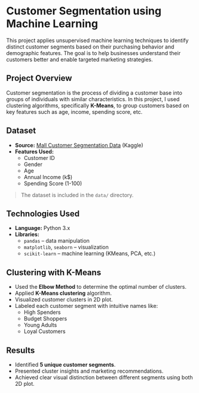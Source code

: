 #  Customer Segmentation using Machine Learning

This project applies unsupervised machine learning techniques to identify distinct customer segments based on their purchasing behavior and demographic features. The goal is to help businesses understand their customers better and enable targeted marketing strategies.

##  Project Overview

Customer segmentation is the process of dividing a customer base into groups of individuals with similar characteristics. In this project, I used clustering algorithms, specifically **K-Means**, to group customers based on key features such as age, income, spending score, etc.

##  Dataset

- **Source:** [Mall Customer Segmentation Data](https://www.kaggle.com/vjchoudhary7/customer-segmentation-tutorial-in-python) (Kaggle)
- **Features Used:**
  - Customer ID
  - Gender
  - Age
  - Annual Income (k$)
  - Spending Score (1-100)

> The dataset is included in the `data/` directory.

##  Technologies Used

- **Language:** Python 3.x
- **Libraries:**
  - `pandas` – data manipulation
  - `matplotlib`, `seaborn` – visualization
  - `scikit-learn` – machine learning (KMeans, PCA, etc.)
 



##  Clustering with K-Means

- Used the **Elbow Method** to determine the optimal number of clusters.
- Applied **K-Means clustering** algorithm.
- Visualized customer clusters in 2D plot.
- Labeled each customer segment with intuitive names like:
  - High Spenders
  - Budget Shoppers
  - Young Adults
  - Loyal Customers

##  Results

- Identified **5 unique customer segments**.
- Presented cluster insights and marketing recommendations.
- Achieved clear visual distinction between different segments using both 2D plot.





